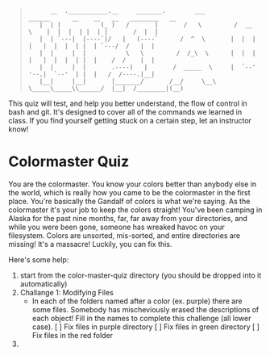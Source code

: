 >			__  .___________.__     _______.        ___           ______      __    __   __   ________   __  
>		 |  | |           (_ )   /       |       /   \         /  __  \    |  |  |  | |  | |       /  |  | 
>		 |  | `---|  |----`|/   |   (----`      /  ^  \       |  |  |  |   |  |  |  | |  | `---/  /   |  | 
>		 |  |     |  |           \   \         /  /_\  \      |  |  |  |   |  |  |  | |  |    /  /    |  | 
>		 |  |     |  |       .----)   |       /  _____  \     |  `--'  '--.|  `--'  | |  |   /  /----.|__| 
>		 |__|     |__|       |_______/       /__/     \__\     \_____\_____\\______/  |__|  /________|(__) 

This quiz will test, and help you better understand, the flow of control in bash and git. It's designed to 
cover all of the commands we learned in class. If you find yourself getting stuck on a certain step, let 
an instructor know! 

# Colormaster Quiz #

You are the colormaster. You know your colors better than anybody else in the world, which is really how you came
to be the colormaster in the first place. You're basically the Gandalf of colors is what we're saying. As the colormaster
it's your job to keep the colors straight! You've been camping in Alaska for the past nine months, far, far away from your directories, and while you were been gone, someone has wreaked havoc on your filesystem. Colors are unsorted, mis-sorted, and entire directories are missing! It's a massacre! Luckily,
you can fix this. 

Here's some help:

1. start from the color-master-quiz directory (you should be dropped into it automatically)
2. Challange 1: Modifying Files
	- In each of the folders named after a color (ex. purple) there are some files. Somebody
		has mischeviously erased the descriptions of each object! Fill in the names to complete this
		challenge (all lower case).
	[ ] Fix files in purple directory
	[ ] Fix files in green directory
	[ ] Fix files in the red folder
3. 
